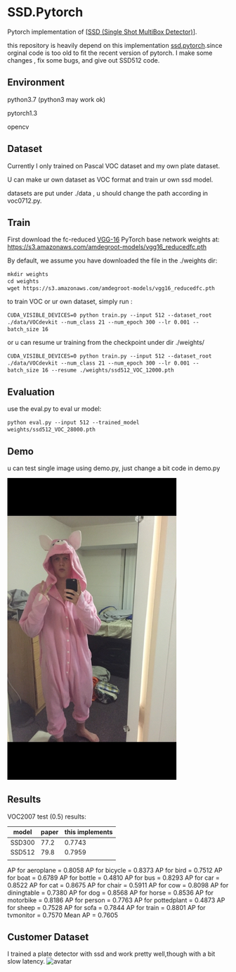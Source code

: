

# SSD.Pytorch

Pytorch implementation of [[SSD (Single Shot MultiBox Detector)](https://arxiv.org/abs/1512.02325)]. 

this repository is heavily depend on this implementation [ssd.pytorch](https://github.com/amdegroot/ssd.pytorch).since orginal code is too old to fit the recent version of pytorch. I make some changes , fix some bugs, and give out SSD512  code.

## Environment

python3.7 (python3 may work ok)

pytorch1.3

opencv

## Dataset

Currently I only trained on Pascal VOC dataset and my own plate dataset.

U can make ur own dataset as VOC format and train ur own ssd model.

datasets are put under ./data , u should change the path according in voc0712.py.

## Train

First download the fc-reduced [VGG-16](https://arxiv.org/abs/1409.1556) PyTorch base network weights at: https://s3.amazonaws.com/amdegroot-models/vgg16_reducedfc.pth

By default, we assume you have downloaded the file in the ./weights dir:

```shell
mkdir weights
cd weights
wget https://s3.amazonaws.com/amdegroot-models/vgg16_reducedfc.pth
```

to train VOC or ur own dataset, simply run :

```shell
CUDA_VISIBLE_DEVICES=0 python train.py --input 512 --dataset_root ./data/VOCdevkit --num_class 21 --num_epoch 300 --lr 0.001 --batch_size 16
```

or u can resume ur training from the checkpoint under dir ./weights/

```shell
CUDA_VISIBLE_DEVICES=0 python train.py --input 512 --dataset_root ./data/VOCdevkit --num_class 21 --num_epoch 300 --lr 0.001 --batch_size 16 --resume ./weights/ssd512_VOC_12000.pth
```

## Evaluation

use the eval.py to eval ur model:

```
python eval.py --input 512 --trained_model weights/ssd512_VOC_28000.pth
```

## Demo

u can test single image using demo.py, just change a bit code in demo.py

<img src="./test/resut.jpg" alt="[](./test/resut.jpg)" style="zoom: 67%;" />

## Results

  VOC2007 test (0.5) results:

| model  | paper | this implements |
| ------ | ----- | --------------- |
| SSD300 | 77.2  | 0.7743              |
| SSD512 | 79.8  | 0.7959            |
|        |       |                 |


AP for aeroplane = 0.8058
AP for bicycle = 0.8373
AP for bird = 0.7512
AP for boat = 0.6789
AP for bottle = 0.4810
AP for bus = 0.8293
AP for car = 0.8522
AP for cat = 0.8675
AP for chair = 0.5911
AP for cow = 0.8098
AP for diningtable = 0.7380
AP for dog = 0.8568
AP for horse = 0.8536
AP for motorbike = 0.8186
AP for person = 0.7763
AP for pottedplant = 0.4873
AP for sheep = 0.7528
AP for sofa = 0.7844
AP for train = 0.8801
AP for tvmonitor = 0.7570
Mean AP = 0.7605


## Customer Dataset
I trained a plate detector with ssd and work pretty well,though with a bit slow latency.
![avatar](./result245.jpg)
